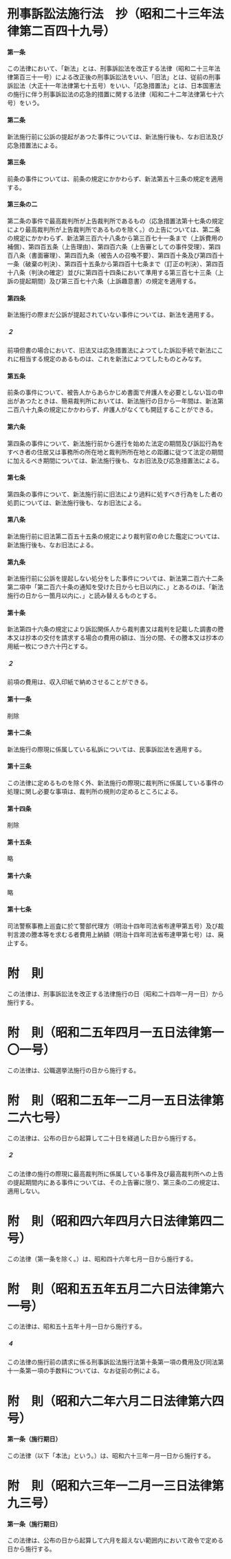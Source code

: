 # 刑事訴訟法施行法　抄（昭和二十三年法律第二百四十九号）
#### 第一条
この法律において、「新法」とは、刑事訴訟法を改正する法律（昭和二十三年法律第百三十一号）による改正後の刑事訴訟法をいい、「旧法」とは、従前の刑事訴訟法（大正十一年法律第七十五号）をいい、「応急措置法」とは、日本国憲法の施行に伴う刑事訴訟法の応急的措置に関する法律（昭和二十二年法律第七十六号）をいう。
#### 第二条
新法施行前に公訴の提起があつた事件については、新法施行後も、なお旧法及び応急措置法による。
#### 第三条
前条の事件については、前条の規定にかかわらず、新法第五十三条の規定を適用する。
#### 第三条の二
第二条の事件で最高裁判所が上告裁判所であるもの（応急措置法第十七条の規定により最高裁判所が上告裁判所であるものを除く。）の上告については、第二条の規定にかかわらず、新法第三百六十八条から第三百七十一条まで（上訴費用の補償）、第四百五条（上告理由）、第四百六条（上告審としての事件受理）、第四百八条（書面審理）、第四百九条（被告人の召喚不要）、第四百十条及び第四百十一条（破棄の判決）、第四百十五条から第四百十七条まで（訂正の判決）、第四百十八条（判決の確定）並びに第四百十四条において準用する第三百七十三条（上訴の提起期間）及び第三百七十六条（上訴趣意書）の規定を適用する。
#### 第四条
新法施行の際まだ公訴が提起されていない事件については、新法を適用する。
##### ２
前項但書の場合において、旧法又は応急措置法によつてした訴訟手続で新法にこれに相当する規定のあるものは、これを新法によつてしたものとみなす。
#### 第五条
前条の事件について、被告人からあらかじめ書面で弁護人を必要としない旨の申出があつたときは、簡易裁判所においては、新法施行の日から一年間は、新法第二百八十九条の規定にかかわらず、弁護人がなくても開廷することができる。
#### 第六条
第四条の事件について、新法施行前から進行を始めた法定の期間及び訴訟行為をすべき者の住居又は事務所の所在地と裁判所所在地との距離に従つて法定の期間に加えるべき期間については、新法施行後も、なお旧法及び応急措置法による。
#### 第七条
第四条の事件について、新法施行前に旧法により過料に処すべき行為をした者の処罰については、新法施行後も、なお旧法による。
#### 第八条
新法施行前に旧法第二百五十五条の規定により裁判官の命じた鑑定については、新法施行後も、なお旧法による。
#### 第九条
新法施行前に公訴を提起しない処分をした事件については、新法第二百六十二条第二項中「第二百六十条の通知を受けた日から七日以内に、」とあるのは、「新法施行の日から一箇月以内に、」と読み替えるものとする。
#### 第十条
新法第四十六条の規定により訴訟関係人から裁判書又は裁判を記載した調書の謄本又は抄本の交付を請求する場合の費用の額は、当分の間、その謄本又は抄本の用紙一枚につき六十円とする。
##### ２
前項の費用は、収入印紙で納めさせることができる。
#### 第十一条
削除
#### 第十二条
新法施行の際現に係属している私訴については、民事訴訟法を適用する。
#### 第十三条
この法律に定めるものを除く外、新法施行の際現に裁判所に係属している事件の処理に関し必要な事項は、裁判所の規則の定めるところによる。
#### 第十四条
削除
#### 第十五条
略
#### 第十六条
略
#### 第十七条
司法警察事務上巡査に於て警部代理方（明治十四年司法省布達甲第五号）及び裁判言渡の謄本等を求むる者費用上納額（明治十四年司法省布達甲第七号）は、廃止する。
# 附　則
この法律は、刑事訴訟法を改正する法律施行の日（昭和二十四年一月一日）から施行する。
# 附　則（昭和二五年四月一五日法律第一〇一号）
この法律は、公職選挙法施行の日から施行する。
# 附　則（昭和二五年一二月一五日法律第二六七号）
この法律は、公布の日から起算して二十日を経過した日から施行する。
##### ２
この法律の施行の際現に最高裁判所に係属している事件及び最高裁判所への上告の提起期間内にある事件については、その上告審に限り、第三条の二の規定は、適用しない。
# 附　則（昭和四六年四月六日法律第四二号）
この法律（第一条を除く。）は、昭和四十六年七月一日から施行する。
# 附　則（昭和五五年五月二六日法律第六一号）
この法律は、昭和五十五年十月一日から施行する。
##### ４
この法律の施行前の請求に係る刑事訴訟法施行法第十条第一項の費用及び同法第十一条第一項の手数料については、なお従前の例による。
# 附　則（昭和六二年六月二日法律第六四号）
#### 第一条（施行期日）
この法律（以下「本法」という。）は、昭和六十三年一月一日から施行する。
# 附　則（昭和六三年一二月一三日法律第九三号）
#### 第一条（施行期日）
この法律は、公布の日から起算して六月を超えない範囲内において政令で定める日から施行する。
